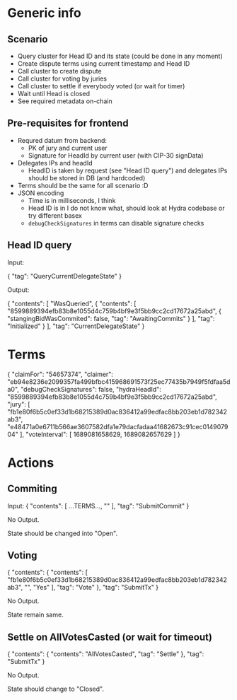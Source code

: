 # Generic info

## Scenario

* Query cluster for Head ID and its state (could be done in any moment)
* Create dispute terms using current timestamp and Head ID
* Call cluster to create dispute
* Call cluster for voting by juries
* Call cluster to settle if everybody voted (or wait for timer)
* Wait until Head is closed
* See required metadata on-chain

## Pre-requisites for frontend

* Requred datum from backend:
    * PK of jury and current user
    * Signature for HeadId by current user (with CIP-30 signData)
* Delegates IPs and headId
    * HeadID is taken by request (see "Head ID query") and delegates IPs should be stored in DB (and hardcoded)
* Terms should be the same for all scenario :D
* JSON encoding
    * Time is in milliseconds, I think
    * Head ID is in I do not know what, should look at Hydra codebase or try different basex
    * `debugCheckSignatures` in terms can disable signature checks

## Head ID query

Input:

{
    "tag": "QueryCurrentDelegateState"
}

Output:

{
    "contents": [
        "WasQueried",
        {
            "contents": [
                "8599889394efb83b8e1055d4c759b4bf9e3f5bb9cc2cd17672a25abd",
                {
                    "stangingBidWasCommited": false,
                    "tag": "AwaitingCommits"
                }
            ],
            "tag": "Initialized"
        }
    ],
    "tag": "CurrentDelegateState"
}

# Terms

{
    "claimFor": "54657374",
    "claimer": "eb94e8236e2099357fa499bfbc415968691573f25ec77435b7949f5fdfaa5da0",
    "debugCheckSignatures": false,
    "hydraHeadId": "8599889394efb83b8e1055d4c759b4bf9e3f5bb9cc2cd17672a25abd",
    "jury": [
        "fb1e80f6b5c0ef33d1b68215389d0ac836412a99edfac8bb203eb1d782342ab3",
        "e48471a0e6711b566ae3607582dfa1e79dacfadaa41682673c91cec014907904"
    ],
    "voteInterval": [
        1689081658629,
        1689082657629
    ]
}

# Actions

## Commiting

Input:
{
    "contents": [
        ...TERMS...,
        ""
    ],
    "tag": "SubmitCommit"
}

No Output.

State should be changed into "Open".

## Voting

{
    "contents": {
        "contents": [
            "fb1e80f6b5c0ef33d1b68215389d0ac836412a99edfac8bb203eb1d782342ab3",
            "",
            "Yes"
        ],
        "tag": "Vote"
    },
    "tag": "SubmitTx"
}

No Output.

State remain same.

## Settle on AllVotesCasted (or wait for timeout)

{
    "contents": {
        "contents": "AllVotesCasted",
        "tag": "Settle"
    },
    "tag": "SubmitTx"
}

No Output.

State should change to "Closed".

